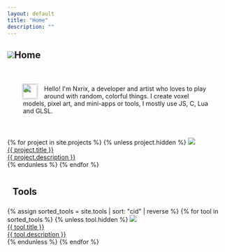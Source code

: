 ```yaml
---
layout: default
title: "Home"
description: ""
---
```


<canvas id="canvas" class="canvas_full2 pixelated" width="256" height="64"></canvas>

<h2><img src="./img/icons/home-0.png" class="pixelated h2-icon">Home</h2>
<div style="padding:36px;border-radius:12px;outline:1px solid var(--md-sys-color-outline-variant);">
  <img draggable="false" src="./img/icons/skin-2.png" class="pixelated" width="36" style="display:block;margin-left:-2px;margin-bottom:-50px;">
  <img draggable="false" src="./img/icons/skin-1.png" class="pixelated" width="32" style="float:left;border-radius:4px;margin:16px 16px 0 0;">
  <p style="margin:0;">
    <br>
    Hello! I'm Nxrix, a developer and artist who loves to play around with random, colorful things. I create voxel models, pixel art, and mini-apps or tools, I mostly use JS, C, Lua and GLSL.
  </p>
</div>

<br>

<div class="cart_set">
  {% for project in site.projects %}
  {% unless project.hidden %}
  <a href="{{ project.rdurl | default: project.url }}" class="cart">
    <img class="pixelated" src="./img/carts/{{ project.image }}">
    <div class="content">
      <div class="title">{{ project.title }}</div>
      <div class="description">{{ project.description }}</div>
    </div>
  </a>
  {% endunless %}
  {% endfor %}
</div>

<br>
<h2 style="margin:24px 12px">Tools</h2>

<div class="cart_set">
  {% assign sorted_tools = site.tools | sort: "cid" | reverse %}
  {% for tool in sorted_tools %}
    {% unless tool.hidden %}
      <a href="{{ tool.rdurl | default: tool.url }}" class="cart">
        <img {% unless tool.pixelated == false %}class="pixelated"{% endunless %} src="./img/carts/{{ tool.image }}">
        <div class="content">
          <div class="title">{{ tool.title }}</div>
          <div class="description">{{ tool.description }}</div>
        </div>
      </a>
    {% endunless %}
  {% endfor %}
</div>

<script>
const  width = 128;
const height = 32;
</script>
<script src="./js/three.min.js?{{site.time|date:'%s%N'}}"></script>
<script src="./js/px8_raw.js?{{site.time|date:'%s%N'}}"></script>
<script src="./js/events.js?{{site.time|date:'%s%N'}}"></script>
<script>
const context = canvas.getContext("webgl",{ antialias: false, preserveDrawingBuffer: true });

const renderer = new THREE.WebGLRenderer({canvas:canvas,context:context});
renderer.setPixelRatio(Math.min(window.devicePixelRatio,1));
renderer.outputColorSpace  = THREE.LinearSRGBColorSpace;

const cam = new THREE.PerspectiveCamera(90,2,0.125,256);
const scene = new THREE.Scene();
cam.position.set(0,0,0);
cam.lookAt(0,0,1);

const buffer_texture = new THREE.DataTexture(buffer,width,height,THREE.AlphaFormat,THREE.UnsignedByteType);

const data_pal = new Uint8Array(32*4);
for (let i=0;i<32;i++) {
  const c = palette[i&31];
  const n = i*4;
  data_pal[n  ] = c[0];
  data_pal[n+1] = c[1];
  data_pal[n+2] = c[2];
  data_pal[n+3] = 255;
}
const palette_texture = new THREE.DataTexture(data_pal,32,1,THREE.RGBAFormat,THREE.UnsignedByteType);
palette_texture.needsUpdate = true;

const plane = new THREE.Mesh(new THREE.PlaneGeometry(30, 15),new THREE.ShaderMaterial({
  uniforms: {
    uPalette: { value: palette_texture },
    uBuffer: { value: buffer_texture },
  },
  vertexShader: `
    varying vec2 vU;
    void main() {
      vU = uv;
      gl_Position = projectionMatrix * modelViewMatrix * vec4(position, 1.0);
    }`,
  fragmentShader: `
    uniform sampler2D uPalette;
    uniform sampler2D uBuffer;
    varying vec2 vU;
    
    void main() {
      vec3 c = texture2D(uPalette,vec2(texture2D(uBuffer,vU*vec2(1,-1)+vec2(0,1)).a*8.0,0)).rgb;
      gl_FragColor = vec4(c,1.0);
    }`,
}));

plane.rotation.y = -Math.PI;
plane.position.z = 7.5;
scene.add(plane);

/*class srnd {
  static d = 0xFFFFFFFF;
  static u = 1664525;
  static a = 1013904223;
  gen(s) {
    return ((s*srnd.u+srnd.a)%srnd.d)/srnd.d;
  }
}*/

const srnd = (n) => {
  const a = 1664525;
  const c = 1013904223;
  n = n|0;
  n = (a*n+c)&0xFFFFFFFF;
  return (n>>>16)&0xFFFF;
}

class frnd {
  fh(n,f=2) {
    return (n^(n%2)^(n%3)^(n%5)^(n%7)^(n%11)^(n%13)^(n%17)^(n%19)^(n%27)^(n%29))%f/(f-1);
  }
  gen(n) {
    return this.fh(n,32);
  }
}

const palsh = [
    0,24, 1, 2,20, 4, 5, 6, 4, 8, 9,10,16,12,13,11,20,16,17,18, 0,20,21,22,20,24,25,26, 9,28,15,27,
   20, 1, 2, 3, 4, 5, 6, 7, 8, 9,10,11,12,13,14,15,16,17,18,19,20,21,22,23,24,25,26,27,28,29,30,31
];

//---1632640020000---//
const k = new Date("2021-09-26T10:37:00.000+03:30");

let t = 0;
let update = () => {
  cls();
  const now = new Date(new Date().getTime());
  const e = find_event(now);
  const diff = new Date(now-k);
  const n = Math.floor(diff.getTime()/1000);
  const str1 = Math.floor(n/(60*60*24)).toString();
  const str2 = [diff.getUTCHours(),diff.getUTCMinutes(),diff.getUTCSeconds()].map(n=>n.toString().padStart(2,"0")).join(":");
  const w = e!==null?parseInt(e.i.substr(0,1)):0;
  const strl2 = str1.length+w/4+1/2+str2.length;
  const str2p = w+str1.length*4+3;

  const rn = srnd(n);
  let c1 = palsh[rn&31];
  let c2 = palsh[(rn&31)+32];

  if (e!=null) {
    c1 = palsh[e.c[rn%e.c.length]&31];
    c2 = palsh[(e.c[rn%e.c.length]&31)+32];
  }

  fillp(rn,c2);
  rectfill(0,0,width-1,height-1,c1);
  fillp();

  for (let i=0;i<4*strl2+8;i++) {
    for (let j=0;j<12;j++) {
      let v = 3;
      if ((i==1||j==1||i==strl2*4+6||j==10)&&(i>0)&&(j>0)&&(i<strl2*4+7)&&(j<11)) {
        v = (Math.abs(i-(4*strl2+6)/2)^Math.abs(j-5.5))+n*4+t/4;
      }
      pset(i+width2-4-strl2*2,j+height2-6,v);
    }
  }

  if (e!=null) {
    sspr(e.i,17+width2-2*strl2,height2-3,w,6);
  }

  [
    [-1,-1],
    [ 0,-1],
    [ 1,-1],
    [-1, 0],
    [ 1, 0],
    [-1, 1],
    [ 0, 1],
    [ 1, 1]
  ].forEach(([x,y],i) => {
    print(str1,      width2-2*strl2+x,height2-2+y,i<3?20:0);
    print(str2,str2p+width2-2*strl2+x,height2-2+y,i<3?20:0);
  });

  print(str1,width2-2*strl2,height2-2,3);
  print(str2,str2p+width2-2*strl2,height2-2,3);

  /*const oldb = buffer;
  const pget2 = (x,y) => {
    x = x&width1;
    y = y&height1;
    return oldb[x+y*width];
  }
  for (let i=0;i<width;i++) {
    for (let j=0;j<height;j++) {
      pset(i,j,pget2(i+rnd.gen(n*width+j+t),j));
    }
  }*/

  buffer_texture.needsUpdate = true;
  renderer.render(scene,cam);
  t++;
  requestAnimationFrame(update);
}
update();
</script>
